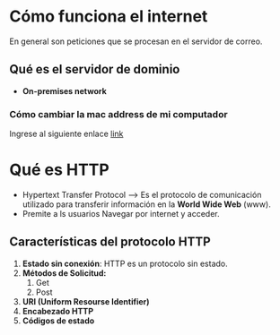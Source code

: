 # Cómo funciona el internet 
En general son peticiones que se procesan en el servidor de correo.
## Qué es el servidor de dominio
- **On-premises network**
### Cómo cambiar la mac address de mi computador
Ingrese al siguiente enlace [link](https://technitium.com)

# Qué es HTTP
- Hypertext Transfer Protocol --> Es el protocolo de comunicación utilizado para transferir información en la **World Wide Web** (www).
- Premite a ls usuarios Navegar por internet y acceder.
## Características del protocolo HTTP
1. **Estado sin conexión**: HTTP es un protocolo sin estado.
2. **Métodos de Solicitud:**
	1. Get
	2. Post
3. **URI (Uniform Resourse Identifier)**
4. **Encabezado HTTP**
5. **Códigos de estado**
